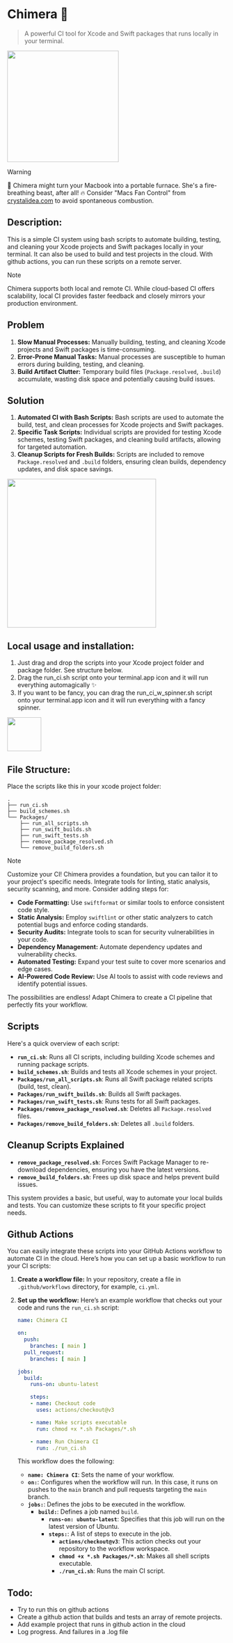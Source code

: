 # Chimera 🐉

> A powerful CI tool for Xcode and Swift packages that runs locally in your terminal.

<img src="https://github.com/user-attachments/assets/ffdbdd9f-896b-4662-8e43-5a0582d4dba7" width="256">

> [!Warning]
> 🐲 Chimera might turn your Macbook into a portable furnace.  She's a fire-breathing beast, after all! 🔥 Consider "Macs Fan Control" from [crystalidea.com](https://crystalidea.com/macs-fan-control) to avoid spontaneous combustion.

## Description:

This is a simple CI system using bash scripts to automate building, testing, and cleaning your Xcode projects and Swift packages locally in your terminal. It can also be used to build and test projects in the cloud. With github actions, you can run these scripts on a remote server.

> [!NOTE]
> Chimera supports both local and remote CI. While cloud-based CI offers scalability, local CI provides faster feedback and closely mirrors your production environment.

## Problem

1.  **Slow Manual Processes:** Manually building, testing, and cleaning Xcode projects and Swift packages is time-consuming.
2.  **Error-Prone Manual Tasks:**  Manual processes are susceptible to human errors during building, testing, and cleaning.
3.  **Build Artifact Clutter:** Temporary build files (`Package.resolved`, `.build`) accumulate, wasting disk space and potentially causing build issues.

## Solution

1.  **Automated CI with Bash Scripts:**  Bash scripts are used to automate the build, test, and clean processes for Xcode projects and Swift packages.
2.  **Specific Task Scripts:**  Individual scripts are provided for testing Xcode schemes, testing Swift packages, and cleaning build artifacts, allowing for targeted automation.
3.  **Cleanup Scripts for Fresh Builds:** Scripts are included to remove `Package.resolved` and `.build` folders, ensuring clean builds, dependency updates, and disk space savings.

<img src="https://github.com/user-attachments/assets/41ea5324-0a96-4b52-ad4d-03675eda95e6" width="342">

## Local usage and installation:

1. Just drag and drop the scripts into your Xcode project folder and package folder. See structure below.
2. Drag the run_ci.sh script onto your terminal.app icon and it will run everything automagically ✨
3. If you want to be fancy, you can drag the run_ci_w_spinner.sh script onto your terminal.app icon and it will run everything with a fancy spinner.

<img src="https://github.com/user-attachments/assets/f836566e-cc31-4433-96a6-791af45c01b1" width="78px">

## File Structure:
Place the scripts like this in your xcode project folder:

```
.
├── run_ci.sh
├── build_schemes.sh
└── Packages/
    ├── run_all_scripts.sh
    ├── run_swift_builds.sh
    ├── run_swift_tests.sh
    ├── remove_package_resolved.sh
    └── remove_build_folders.sh
```

> [!Note]
> Customize your CI! Chimera provides a foundation, but you can tailor it to your project's specific needs. Integrate tools for linting, static analysis, security scanning, and more. Consider adding steps for:
>
> - **Code Formatting:** Use `swiftformat` or similar tools to enforce consistent code style.
> - **Static Analysis:** Employ `swiftlint` or other static analyzers to catch potential bugs and enforce coding standards.
> - **Security Audits:** Integrate tools to scan for security vulnerabilities in your code.
> - **Dependency Management:** Automate dependency updates and vulnerability checks.
> - **Automated Testing:** Expand your test suite to cover more scenarios and edge cases.
> - **AI-Powered Code Review:** Use AI tools to assist with code reviews and identify potential issues.
>
> The possibilities are endless! Adapt Chimera to create a CI pipeline that perfectly fits your workflow.


## Scripts

Here's a quick overview of each script:

*   **`run_ci.sh`**: Runs all CI scripts, including building Xcode schemes and running package scripts.
*   **`build_schemes.sh`**:  Builds and tests all Xcode schemes in your project.
*   **`Packages/run_all_scripts.sh`**: Runs all Swift package related scripts (build, test, clean).
*   **`Packages/run_swift_builds.sh`**: Builds all Swift packages.
*   **`Packages/run_swift_tests.sh`**: Runs tests for all Swift packages.
*   **`Packages/remove_package_resolved.sh`**: Deletes all `Package.resolved` files.
*   **`Packages/remove_build_folders.sh`**: Deletes all `.build` folders.

## Cleanup Scripts Explained

*   **`remove_package_resolved.sh`**:  Forces Swift Package Manager to re-download dependencies, ensuring you have the latest versions.
*   **`remove_build_folders.sh`**:  Frees up disk space and helps prevent build issues.

This system provides a basic, but useful, way to automate your local builds and tests. You can customize these scripts to fit your specific project needs.


## Github Actions

You can easily integrate these scripts into your GitHub Actions workflow to automate CI in the cloud. Here’s how you can set up a basic workflow to run your CI scripts:

1.  **Create a workflow file:** In your repository, create a file in `.github/workflows` directory, for example, `ci.yml`.
2.  **Set up the workflow:**  Here’s an example workflow that checks out your code and runs the `run_ci.sh` script:

    ```yaml
    name: Chimera CI

    on:
      push:
        branches: [ main ]
      pull_request:
        branches: [ main ]

    jobs:
      build:
        runs-on: ubuntu-latest

        steps:
        - name: Checkout code
          uses: actions/checkout@v3

        - name: Make scripts executable
          run: chmod +x *.sh Packages/*.sh

        - name: Run Chimera CI
          run: ./run_ci.sh
    ```

    This workflow does the following:
    *   **`name: Chimera CI`**:  Sets the name of your workflow.
    *   **`on:`**:  Configures when the workflow will run. In this case, it runs on pushes to the `main` branch and pull requests targeting the `main` branch.
    *   **`jobs:`**:  Defines the jobs to be executed in the workflow.
        *   **`build:`**:  Defines a job named `build`.
            *   **`runs-on: ubuntu-latest`**: Specifies that this job will run on the latest version of Ubuntu.
            *   **`steps:`**:  A list of steps to execute in the job.
                *   **`actions/checkout@v3`**:  This action checks out your repository to the workflow workspace.
                *   **`chmod +x *.sh Packages/*.sh`**:  Makes all shell scripts executable.
                *   **`./run_ci.sh`**:  Runs the main CI script.


## Todo: 

- Try to run this on github actions
- Create a github action that builds and tests an array of remote projects.
- Add example project that runs in github action in the cloud
- Log progress. And failures in a .log file
